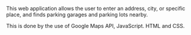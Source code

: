 This web application allows the user to enter an address, city, or specific place, and finds parking garages and parking lots nearby.


This is done by the use of Google Maps API, JavaScript. HTML and CSS.
